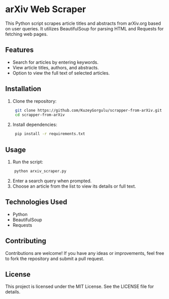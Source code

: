 # arXiv Web Scraper

This Python script scrapes article titles and abstracts from arXiv.org based on user queries. It utilizes BeautifulSoup for parsing HTML and Requests for fetching web pages.

## Features

- Search for articles by entering keywords.
- View article titles, authors, and abstracts.
- Option to view the full text of selected articles.

## Installation

1. Clone the repository:
   ```bash
    git clone https://github.com/KuzeyGorgulu/scrapper-from-arXiv.git
    cd scrapper-from-arXiv
2. Install dependencies:
   ```bash
    pip install -r requirements.txt

## Usage

1. Run the script:
```bash
    python arxiv_scraper.py
```
2. Enter a search query when prompted.
3. Choose an article from the list to view its details or full text.

## Technologies Used

- Python
- BeautifulSoup
- Requests

## Contributing

Contributions are welcome! If you have any ideas or improvements, feel free to fork the repository and submit a pull request.

## License

This project is licensed under the MIT License. See the LICENSE file for details.